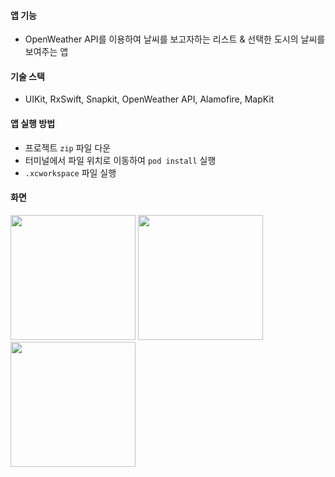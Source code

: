 #### 앱 기능
- OpenWeather API를 이용하여 날씨를 보고자하는 리스트 & 선택한 도시의 날씨를 보여주는 앱
#### 기술 스택
- UIKit, RxSwift, Snapkit, OpenWeather API, Alamofire, MapKit
#### 앱 실행 방법
- 프로젝트 `zip` 파일 다운
- 터미널에서 파일 위치로 이동하여 `pod install` 실행
- `.xcworkspace` 파일 실행
#### 화면
<img src ="https://user-images.githubusercontent.com/96823668/213607853-7c68536c-e03e-44b1-85b7-b7e4cf1fff2f.png" width = "200">  <img src="https://user-images.githubusercontent.com/96823668/213479402-7da40dc5-e0a0-4d6c-b37f-f9d6d13d07de.png" width="200">  <img src ="https://user-images.githubusercontent.com/96823668/213479091-e12512c3-e2a9-4eca-bb35-606cfaf91d3a.png" width = "200">    
